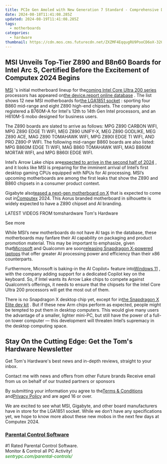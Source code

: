 ```yaml
---
title: PCIe Gen Amoled with New Generation 7 Standard - Comprehensive Draft Unveiled
date: 2024-08-18T11:41:08.285Z
updated: 2024-08-19T11:41:08.285Z
tags:
  - motherboards
categories:
  - hardware
thumbnail: https://cdn.mos.cms.futurecdn.net/ZXZMF4EqqugRU9PooCD6oX-320-80.png
---
```


## MSI Unveils Top-Tier Z890 and B8n60 Boards for Intel Arc S, Certified Before the Excitement of Computex 2024 Begins

[MSI](https://tools.techidaily.com) 's initial motherboard lineup for the[coming Intel Core Ultra 200 series](https://tools.techidaily.com) processors has appeared on[the device.report online database](https://device.report/micro-star) . The list shows 12 new MSI motherboards for[the LGA1851 socket](https://tools.techidaily.com) : sporting four B860 mid-range and eight Z890 high-end chipsets. The company also registered a B760M-A for Intel's 12th to 14th Gen Intel processors, and an H610M-S mobo designed for business users.

 The Z890 boards are slated to arrive as follows: MPG Z890 CARBON WIFI, MPG Z890 EDGE TI WIFI, MEG Z890 UNIFY-X, MEG Z890 GODLIKE, MEG Z890 ACE, MAG Z890 TOMAHAWK WIFI, MPG Z890I EDGE TI WIFI, AND PRO Z890-P WIFI. The following mid-ranger B860 boards are also listed: MPG B860M EDGE TI WIFI, MAG B860 TOMAHAWK WIFI, MAG B860M MORTAR WIFI, and MPG B860I EDGE WIFI.

 Intel’s Arrow Lake chips are[expected to arrive in the second half of 2024](https://tools.techidaily.com) , and it looks like MSI is preparing for the imminent arrival of Intel’s first desktop gaming CPUs equipped with NPUs for AI processing. MSI’s upcoming motherboards are among the first leaks that show the Z890 and B860 chipsets in a consumer product context.

 Gigabyte also[teased a next-gen motherboard on X](https://twitter.com/AorusOfficial/status/1794013057334567143) that is expected to come out in[Computex](https://tools.techidaily.com) 2024\. This Aorus branded motherboard in silhouette is widely expected to have a Z890 chipset and AI branding.

 LATEST VIDEOS FROM tomshardware Tom's Hardware

 See more

 While MSI’s new motherboards do not have AI tags in the database, these motherboards may fanfare their AI capability on packaging and product promotion material. This may be important to emphasize, given that[Microsoft](https://tools.techidaily.com) and Qualcomm are soon[releasing Snapdragon X-powered laptops](https://tools.techidaily.com) that offer greater AI processing power and efficiency than their x86 counterparts.

 Furthermore, Microsoft is baking-in the AI Copilot+ feature into[Windows 11](https://tools.techidaily.com) , with the company adding support for a dedicated Copilot key on the keyboard. So, if Intel wants its Arrow Lake chips to compete against Qualcomm’s offerings, it needs to ensure that the chipsets for the Intel Core Ultra 200 processors will get the most out of them.

 There is no Snapdragon X desktop chip yet, except for in[the Snapdragon X Elite dev kit](https://tools.techidaily.com) . But if these new Arm chips perform as expected, people might be tempted to put them in desktop computers. This would give many users the advantage of a smaller, lighter mini-PC, but still have the power of a full-on tower computer — this development will threaten Intel’s supremacy in the desktop computing space.

## Stay On the Cutting Edge: Get the Tom's Hardware Newsletter

 Get Tom's Hardware's best news and in-depth reviews, straight to your inbox.

 Contact me with news and offers from other Future brands  Receive email from us on behalf of our trusted partners or sponsors

 By submitting your information you agree to the[Terms & Conditions](https://futureplc.com/terms-conditions/) and[Privacy Policy](https://futureplc.com/privacy-policy/) and are aged 16 or over.

 We are excited to see what MSI, Gigabyte, and other board manufacturers have in store for the LGA1851 socket. While we don’t have any specifications yet, we hope to know more about these new mobos in the next few days at Computex 2024.

<ins class="adsbygoogle"
     style="display:block"
     data-ad-format="autorelaxed"
     data-ad-client="ca-pub-7571918770474297"
     data-ad-slot="1223367746"></ins>



<ins class="adsbygoogle"
     style="display:block"
     data-ad-client="ca-pub-7571918770474297"
     data-ad-slot="8358498916"
     data-ad-format="auto"
     data-full-width-responsive="true"></ins>



<!-- affiliate ads begin -->
<h3 id="200610"><a href="https://sentrypc.7eer.net/c/5597632/200610/3022">Parental Control Software</a></h3>
<span class="text-ad-content">
	#1 Rated Parental Control Software.<br/>
	Monitor & Control all PC Activity!<br/>
		<cite style="color:green">sentrypc.com/parental-controls/</cite>
	</span><img height="0" width="0" src="https://sentrypc.7eer.net/i/5597632/200610/3022" style="position:absolute;visibility:hidden;" border="0" />
<!-- affiliate ads end -->